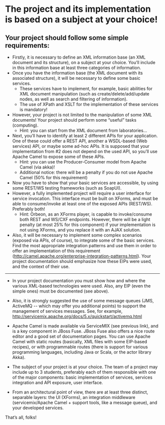 # The project and its implementation is based on a subject at your choice!

## Your project should follow some simple requirements:

* Firstly, it is necessary to define an XML information base (an XML document and its structure), on a subject at your choice. You’ll include in this information base at least three categories of information.
* Once you have the information base (the XML document with its associated structure), it will be necessary to define some basic services. 
  * These services have to implement, for example, basic abilities for XML document manipulation (such as create/delete/add/update nodes, as well as search and filtering of information).
  * The use of XPath and XSLT for the implementation of these services is mandatory!
* However, your project is not limited to the manipulation of some XML documents! Your project should perform some “useful” tasks (computing).
  * Hint: you can start from the XML document from laboratories...
* Next, you’ll have to identify at least 2 different APIs for your application. One of these could offer a REST API, another a WSDL-based (Web services) API, or maybe some ad-hoc APIs. 
It is supposed that your implementation from #2 does not depend on the used API, so you’ll use Apache Camel to expose some of these APIs.
  * Hint: you can use the Producer-Consumer model from Apache Camel (via akka)!
  * Additional notice: there will be a penalty if you do not use Apache Camel (50% for this requirement)
* Now you have to show that your basic services are accessible, by using some REST/WS testing frameworks (such as SoapUI).
* However, a fully implemented project will require a user interface for service invocation. This interface must be built on XForms, and must be able to consume/invoke at least one of the exposed APIs (REST/WS). Preferably both!
  * Hint: Orbeon, as an XForms player, is capable to invoke/consume both REST and WS/CXF endpoints. However, there will be a light penalty (at most 25% for this component) if your implementation is not using XForms, and you replace it with an AJAX solution.
* Also, it will be necessary to implement some complex scenarios (exposed via APIs, of course), to integrate some of the basic services. Find the most appropriate integration patterns and use them in order to offer an implementation of this requirement (http://camel.apache.org/enterprise-integration-patterns.html). Your project documentation should emphasize how these EIPs were used, and the context of their use.

--- 

* In your project documentation you must show how and where the various XML-based technologies were used. Also, any EIP (even the simple ones) must be documented (see above).
* Also, it is strongly suggested the use of some message queues (JMS, ActiveMQ -- which may offer you additional points) to support the management of services messages. See, for example,  http://servicemix.apache.org/docs/5.x/quickstart/activemq.html
* Apache Camel is made available via ServiceMIX (see previous link), and is a key component in JBoss Fuse. JBoss Fuse also offers a nice route editor and a good set of documentation pages. You can use Apache Camel with static routes (basically, XML files with some EIP-based recipes), or with programmable routes (there is support for various programming languages, including Java or Scala, or the actor library Akka).
 
* The subject of your project is at your choice. The team of a project may include up to 3 students, preferably each of them responsible with one of the major components: basic implementation of services, services integration and API exposure, user interface.

* From an architectural point of view, there are at least three distinct, separable layers: the UI (XForms), an integration middleware (servicemix/Apache Camel + support tools, like a message queue), and your developed services.

That’s all, folks!
